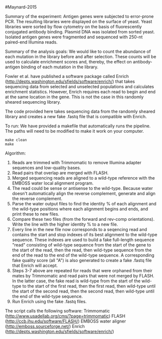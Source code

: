 #Maynard-2015

Summary of the experiment:
Antigen genes were subjected to error-prone PCR.
The resulting libraries were displayed on the surface of yeast.
Yeast libraries were sorted by flow cytometry on the basis of
fluorescently conjugated antibody binding.
Plasmid DNA was isolated from sorted yeast.
Isolated antigen genes were fragmented and sequenced with
250-nt paired-end Illumina reads.

Summary of the analysis goals:
We would like to count the abundance of each mutation in the
library before and after selection.
These counts will be used to calculate enrichment scores
and, thereby, the effect on antibody-antigen binding of
each mutation in the library.

Fowler et al. have published a software package called
Enrich (http://depts.washington.edu/sfields/software/enrich/)
that takes sequencing data from selected and unselected
populations and calculates enrichment statistics.
However, Enrich requires each read to begin and end at
the same location in the gene. This is not the case in
this randomly sheared sequencing library.

The code provided here takes sequencing data from the
randomly sheared library and creates a new fake .fastq
file that is compatible with Enrich.


To run:
We have provided a makefile that automatically runs the
pipeline. The paths will need to be modified to make it
work on your computer.
```
make clean
make
```


Algorithm:
1. Reads are trimmed with Trimmomatic to remove Illumina
adapter sequences and low-quality bases.
2. Read pairs that overlap are merged with FLASH.
3. Merged sequencing reads are aligned to a wild-type
reference with the EMBOSS water local alignment program.
4. The read could be sense or antisense to the wild-type.
Because water doesn't automatically align the reverse
complement, generate and align the reverse complement.
5. Parse the water output files to find the identity % of
each alignment and the wild-type positions where each
alignment begins and ends, and print these to new files.
6. Compare these two files (from the forward and rev-comp
orientations). Write the line with the higher identity %
to a new file.
7. Every line in the new file now corresponds to a
seqencing read and contains the start and stop indexes
of its best alignment to the wild-type sequence.
These indexes are used to build a fake full-length
sequence "read" consisting of wild-type sequence from
the start of the gene to the start of the read, then the
read, then wild-type sequence from the end of the read to
the end of the wild-type sequence. A corresponding fake
quality score (all "A") is also generated to create a
fake .fastq file that Enrich will accept.
8. Steps 3-7 above are repeated for reads that were
orphaned from their mates by Trimmomatic and read pairs
that were not merged by FLASH. In the latter case, the
fake read is wild-type from the start of the wild-type
to the start of the first read, then the first read,
then wild-type until the start of the second read, then
the second read, then wild-type until the end of the
wild-type sequence.
9. Run Enrich using the fake .fastq files.



The script calls the following software:
Trimmomatic (http://www.usadellab.org/cms/?page=trimmomatic)
FLASH (http://ccb.jhu.edu/software/FLASH/)
EMBOSS water aligner (http://emboss.sourceforge.net/)
Enrich (http://depts.washington.edu/sfields/software/enrich/)
